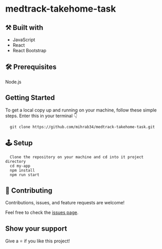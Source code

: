 # medtrack-takehome-task

## ⚒️  Built with

- JavaScript
- React
- React Bootstrap

## 🛠️ Prerequisites
Node.js

## Getting Started

To get a local copy up and running on your machine, follow these simple steps.
Enter this in your terminal 👇 
``` 
  git clone https://github.com/mihrab34/medtrack-takehome-task.git
``` 

## 🕹️ Setup
```
  Clone the repository on your machine and cd into it project directory
  cd my-app
  npm install
  npm run start
```

## 🤝 Contributing

Contributions, issues, and feature requests are welcome!

Feel free to check the [issues page](../../issues/).

## Show your support

Give a ⭐️ if you like this project!